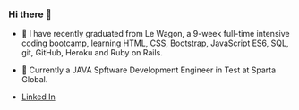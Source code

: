 ### Hi there 👋

- 🌱 I have recently graduated from Le Wagon, a 9-week full-time intensive coding bootcamp, learning HTML, CSS, Bootstrap, JavaScript ES6, SQL, git, GitHub, Heroku and Ruby on Rails.
- :space_invader: Currently a JAVA Spftware Development Engineer in Test at Sparta Global.

- [Linked In](https://www.linkedin.com/in/ashton-charge/)
